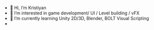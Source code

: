 - 👋 Hi, I’m Kristiyan 
- 👀 I’m interested in game development/ UI / Level building / vFX
- 🌱 I’m currently learning Unity 2D/3D, Blender, BOLT Visual Scripting
-

<!---
Esenzima2010/Esenzima2010 is a ✨ special ✨ repository because its `README.md` (this file) appears on your GitHub profile.
You can click the Preview link to take a look at your changes.
--->
